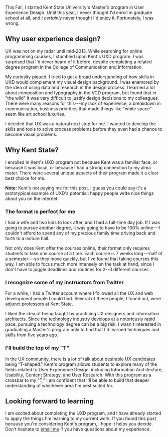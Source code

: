 This Fall, I started Kent State University's Master's program in User Experience Design. Until this year, I never thought I'd enroll in graduate school at all, and I *certainly* never thought I'd enjoy it. Fortunately, I was wrong.

## Why user experience design?

UX was not on my radar until mid-2013. While searching for online programming courses, I stumbled upon Kent's UXD program. I was surprised that I'd never heard of it before, despite completing a related degree program in the College of Communication and Information.

My curiosity piqued, I tried to get a broad understanding of how skills in UXD would complement my visual design background. I was enamored by the idea of using data and research in the design process. I learned a lot about composition and typography in the VCD program, but found that in "the wild" it was very difficult to justify design decisions to my colleagues. There were many reasons for this---my lack of experience, a breakdown in communication, business priorities that made things like "white space" seem like art school luxuries.

I decided that UX was a natural next step for me. I wanted to develop the skills and tools to solve process problems before they even had a chance to become visual problems.

## Why Kent State?

I enrolled in Kent's UXD program not because Kent was a familiar face, or because it was local, or because I had a strong connection to my alma mater. There were several unique aspects of their program made it a clear best choice for me.

**Note:** Kent's not paying me for this post. I guess you could say it's a prototypical example of UXD's potential: happy people write nice things about you on the internet.

### The format is perfect for me

I had a wife and two kids to look after, and I had a full-time day job. If I was going to pursue another degree, it was going to have to be 100% online---I couldn't afford to spend any of my precious family time driving back and forth to a lecture hall.

Not only does Kent offer the courses online, their format only requires students to take one course at a time. Each course is 7 weeks long---half of a semester---so they move quickly, but I've found that taking courses this way, I am able to focus much more intensely on the task at hand, since I don't have to juggle deadlines and routines for 2--3 different courses.

### I recognize some of my instructors from Twitter

For a while, I had a Twitter account where I followed all the UX and web development people I could find. Several of these people, I found out, were adjunct professors at Kent State.

I liked the idea of being taught by practicing UX designers and information architects. Since the technology industry develops at a notoriously rapid pace, pursuing a technology degree can be a big risk; I wasn't interested in graduating a Master's program only to find that I'd learned techniques and skills from five years ago.

### I'll build the top of my "T"

In the UX community, there is a lot of talk about desirable UX candidates being "T-shaped." Kent's program allows students to explore many of the fields related to User Experience Design, including Information Architecture, Usability, Content Strategy, and User Research. With this program as a crossbar to my "T," I am confident that I'll be able to build that deeper understanding of whichever area I'm best suited for.

## Looking forward to learning

I am excited about completing the UXD program, and I have already started to apply the things I'm learning to my current work. If you found this post because you're considering Kent's program, I hope it helps you decide. Don't hesitate to [email me](mailto:{{site.email}}) if you have questions about my experience.